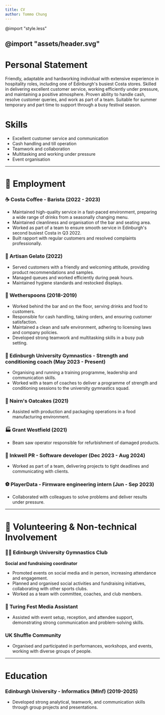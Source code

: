 ```yaml
---
title: CV
author: Tommo Chung
---
```


<link rel="stylesheet" href="style.less">
<link rel="preconnect" href="https://fonts.googleapis.com">
<link rel="preconnect" href="https://fonts.gstatic.com" crossorigin>
<link href="https://fonts.googleapis.com/css2?family=Cal+Sans&family=Lato:ital,wght@0,100;0,300;0,400;0,700;0,900;1,100;1,300;1,400;1,700;1,900&display=swap" rel="stylesheet">


@import "style.less"

@import "assets/header.svg"
---

# Personal Statement

Friendly, adaptable and hardworking individual with extensive experience in hospitality roles, including one of Edinburgh's busiest Costa stores. Skilled in delivering excellent customer service, working efficiently under pressure, and maintaining a positive atmosphere. Proven ability to handle cash, resolve customer queries, and work as part of a team. Suitable for summer temporary and part time to support through a busy festival season.


# Skills

- Excellent customer service and communication
- Cash handling and till operation
- Teamwork and collaboration
- Multitasking and working under pressure
- Event organisation


---

# 💼 Employment

### ☕ Costa Coffee - Barista (2022 - 2023)
- Maintained high-quality service in a fast-paced environment, preparing a wide range of drinks from a seasonally changing menu.
- Maintained cleanliness and organisation of the bar and seating area.
- Worked as part of a team to ensure smooth service in Edinburgh's second busiest Costa in Q3 2022.
- Built rapport with regular customers and resolved complaints professionally.

### 🍦 Artisan Gelato (2022)
- Served customers with a friendly and welcoming attitude, providing product recommendations and samples.
- Managed queues and worked efficiently during peak hours.
- Maintained hygiene standards and restocked displays.

### 🍴 Wetherspoons (2018-2019)
- Worked behind the bar and on the floor, serving drinks and food to customers.
- Responsible for cash handling, taking orders, and ensuring customer satisfaction.
- Maintained a clean and safe environment, adhering to licensing laws and company policies.
- Developed strong teamwork and multitasking skills in a busy pub setting.

### 💪 Edinburgh University Gymnastics - Strength and conditioning coach (May 2023 - Present)
- Organising and running a training programme, leadership and communication skills.
- Worked with a team of coaches to deliver a programme of strength and conditioning sessions to the university gymnastics squad.

### 🍪 Nairn's Oatcakes (2021)
- Assisted with production and packaging operations in a food manufacturing environment.

### 🏭 Grant Westfield (2021)
- Beam saw operator responsible for refurbishment of damaged products.

### 📝 Inkwell PR - Software developer (Dec 2023 - Aug 2024)
- Worked as part of a team, delivering projects to tight deadlines and communicating with clients.

### ⚽ PlayerData - Firmware engineering intern (Jun - Sep 2023)
- Collaborated with colleagues to solve problems and deliver results under pressure.

---

# 🤝 Volunteering & Non-technical Involvement

### 🤸‍♂️ Edinburgh University Gymnastics Club

**Social and fundraising coordinator**
- Promoted events on social media and in person, increasing attendance and engagement.
- Planned and organised social activities and fundraising initiatives, collaborating with other sports clubs.
- Worked as a team with committee, coaches, and club members.

### 📰 Turing Fest Media Assistant
- Assisted with event setup, reception, and attendee support, demonstrating strong communication and problem-solving skills.

### UK Shuffle Community 
- Organised and participated in performances, workshops, and events, working with diverse groups of people.

---

# Education

### Edinburgh University - Informatics (MInf) (2019-2025)
- Developed strong analytical, teamwork, and communication skills through group projects and presentations.
